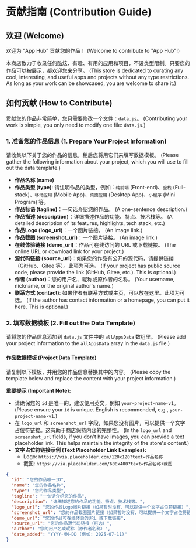 # 贡献指南 (Contribution Guide)

## 欢迎 (Welcome)

欢迎为 “App Hub” 贡献您的作品！ (Welcome to contribute to "App Hub"!)

本商店致力于收录任何酷炫、有趣、有用的应用和项目，不设类型限制。只要您的作品可以被展示，都欢迎您来分享。
(This store is dedicated to curating any cool, interesting, and useful apps and projects without any type restrictions. As long as your work can be showcased, you are welcome to share it.)

## 如何贡献 (How to Contribute)

贡献您的作品非常简单，您只需要修改一个文件：`data.js`。
(Contributing your work is simple, you only need to modify one file: `data.js`.)

### 1. 准备您的作品信息 (1. Prepare Your Project Information)

请收集以下关于您的作品的信息，稍后您将用它们来填写数据模板。
(Please gather the following information about your project, which you will use to fill out the data template.)

* **作品名称 (name)**
* **作品类型 (type)**: 请注明作品的类型，例如：`纯前端` (Front-end)、`全栈` (Full-stack)、`移动应用` (Mobile App)、`桌面应用` (Desktop App)、`小程序` (Mini Program) 等。
* **作品标语 (tagline)**：一句话介绍您的作品。 (A one-sentence description.)
* **作品描述 (description)**：详细描述作品的功能、特点、技术栈等。 (A detailed description of its features, highlights, tech stack, etc.)
* **作品Logo (logo_url)**：一个图片链接。 (An image link.)
* **作品截图 (screenshot_url)**：一个图片链接。 (An image link.)
* **在线体验链接 (demo_url)**：作品可在线访问的 URL 或下载链接。 (The online URL or download link for your project.)
* **源代码链接 (source_url)**：如果您的作品有公开的源代码，请提供链接（GitHub、Gitee 等）。此项为可选。 (If your project has public source code, please provide the link (GitHub, Gitee, etc.). This is optional.)
* **作者 (author)**：您的用户名、昵称或原作者的名称。 (Your username, nickname, or the original author's name.)
* **联系方式 (contact)**: 如果作者有联系方式或主页，可以放在这里。此项为可选。 (If the author has contact information or a homepage, you can put it here. This is optional.)

### 2. 填写数据模板 (2. Fill out the Data Template)

请将您的作品信息添加到 `data.js` 文件中的 `allAppsData` 数组里。
(Please add your project information to the `allAppsData` array in the `data.js` file.)

#### **作品数据模板 (Project Data Template)**

请复制以下模板，并用您的作品信息替换其中的内容。
(Please copy the template below and replace the content with your project information.)

**重要提示 (Important Note):**

* 请确保您的 `id` 是唯一的，建议使用英文，例如 `your-project-name-v1`。
    (Please ensure your `id` is unique. English is recommended, e.g., `your-project-name-v1`.)
* 在 `logo_url` 和 `screenshot_url` 字段，如果您没有图片，可以提供一个文字占位符链接。这有助于商店保持内容的完整性。
    (In the `logo_url` and `screenshot_url` fields, if you don't have images, you can provide a text placeholder link. This helps maintain the integrity of the store's content.)
* **文字占位符链接示例 (Text Placeholder Link Examples):**
    * Logo: `https://via.placeholder.com/120x120?text=作品名称`
    * 截图: `https://via.placeholder.com/600x400?text=作品名称+截图`

```json
{
  "id": "您的作品唯一ID",
  "name": "您的作品名称",
  "type": "您的作品类型",
  "tagline": "一句话介绍您的作品",
  "description": "详细描述您的作品的功能、特点、技术栈等。",
  "logo_url": "您的作品Logo图片链接（如果暂时没有，可以提供一个文字占位符链接）",
  "screenshot_url": "您的作品截图图片链接（如果暂时没有，可以提供一个文字占位符链接）",
  "demo_url": "您的作品可在线体验的URL 或下载链接",
  "source_url": "您的作品源代码链接（可选）",
  "author": "您的用户名或昵称（原作者名称）",
  "date_added": "YYYY-MM-DD (例如: 2025-07-11)"
}



